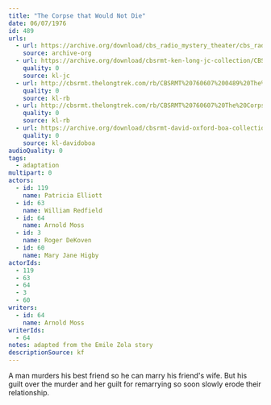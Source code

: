 ```yaml
---
title: "The Corpse that Would Not Die"
date: 06/07/1976
id: 489
urls: 
  - url: https://archive.org/download/cbs_radio_mystery_theater/cbs_radio_mystery_theater-0451-0500.zip/cbs_radio_mystery_theater-0451-0500%2Fcbsrmt_0489_the_corpse_that_would_not_die.mp3
    source: archive-org
  - url: https://archive.org/download/cbsrmt-ken-long-jc-collection/CBSRMT - 760607 0489 The Corpse That Would Not Die vbr fb2_jc.mp3
    quality: 0
    source: kl-jc
  - url: http://cbsrmt.thelongtrek.com/rb/CBSRMT%20760607%200489%20The%20Corpse%20That%20Would%20Not%20Die_wuwm%20rec%209_25_76%20levels.mp3
    quality: 0
    source: kl-rb
  - url: http://cbsrmt.thelongtrek.com/rb/CBSRMT%20760607%20The%20Corpse%20That%20Would%20Not%20Die_wbbm_rb%20760925.mp3
    quality: 0
    source: kl-rb
  - url: https://archive.org/download/cbsrmt-david-oxford-boa-collection/CBSRMT-760607-0489-repeated-760925-The-Corpse-That-Would-Not-Die-(128-44)_WUWM-FM-{BoA}.mp3
    quality: 0
    source: kl-davidoboa
audioQuality: 0
tags: 
  - adaptation
multipart: 0
actors:  
  - id: 119
    name: Patricia Elliott  
  - id: 63
    name: William Redfield  
  - id: 64
    name: Arnold Moss  
  - id: 3
    name: Roger DeKoven  
  - id: 60
    name: Mary Jane Higby
actorIds:  
  - 119  
  - 63  
  - 64  
  - 3  
  - 60
writers:  
  - id: 64
    name: Arnold Moss
writerIds:  
  - 64
notes: adapted from the Emile Zola story
descriptionSource: kf
---
```

A man murders his best friend so he can marry his friend's wife. But his guilt over the murder and her guilt for remarrying so soon slowly erode their relationship.